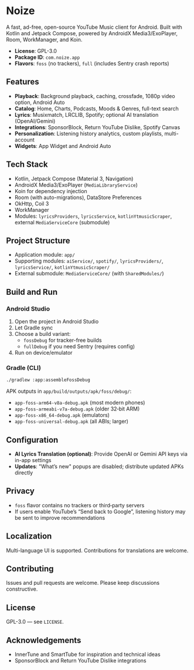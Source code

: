 # Noize

A fast, ad-free, open-source YouTube Music client for Android. Built with Kotlin and Jetpack Compose, powered by AndroidX Media3/ExoPlayer, Room, WorkManager, and Koin.

- **License**: GPL-3.0
- **Package ID**: `com.noize.app`
- **Flavors**: `foss` (no trackers), `full` (includes Sentry crash reports)

## Features
- **Playback**: Background playback, caching, crossfade, 1080p video option, Android Auto
- **Catalog**: Home, Charts, Podcasts, Moods & Genres, full-text search
- **Lyrics**: Musixmatch, LRCLIB, Spotify; optional AI translation (OpenAI/Gemini)
- **Integrations**: SponsorBlock, Return YouTube Dislike, Spotify Canvas
- **Personalization**: Listening history analytics, custom playlists, multi-account
- **Widgets**: App Widget and Android Auto

## Tech Stack
- Kotlin, Jetpack Compose (Material 3, Navigation)
- AndroidX Media3/ExoPlayer (`MediaLibraryService`)
- Koin for dependency injection
- Room (with auto-migrations), DataStore Preferences
- OkHttp, Coil 3
- WorkManager
- Modules: `lyricsProviders`, `lyricsService`, `kotlinYtmusicScraper`, external `MediaServiceCore` (submodule)

## Project Structure
- Application module: `app/`
- Supporting modules: `aiService/`, `spotify/`, `lyricsProviders/`, `lyricsService/`, `kotlinYtmusicScraper/`
- External submodule: `MediaServiceCore/` (with `SharedModules/`)

## Build and Run
### Android Studio
1. Open the project in Android Studio
2. Let Gradle sync
3. Choose a build variant:
   - `fossDebug` for tracker-free builds
   - `fullDebug` if you need Sentry (requires config)
4. Run on device/emulator

### Gradle (CLI)
```bash
./gradlew :app:assembleFossDebug
```
APK outputs in `app/build/outputs/apk/foss/debug/`:
- `app-foss-arm64-v8a-debug.apk` (most modern phones)
- `app-foss-armeabi-v7a-debug.apk` (older 32‑bit ARM)
- `app-foss-x86_64-debug.apk` (emulators)
- `app-foss-universal-debug.apk` (all ABIs; larger)

## Configuration
- **AI Lyrics Translation (optional)**: Provide OpenAI or Gemini API keys via in-app settings
- **Updates**: "What’s new" popups are disabled; distribute updated APKs directly
 
 ## Privacy    
- `foss` flavor contains no trackers or third‑party servers
- If users enable YouTube’s “Send back to Google”, listening history may be sent to improve recommendations

## Localization
Multi-language UI is supported. Contributions for translations are welcome.

## Contributing
Issues and pull requests are welcome. Please keep discussions constructive.

## License
GPL-3.0 — see `LICENSE`.

## Acknowledgements
- InnerTune and SmartTube for inspiration and technical ideas
- SponsorBlock and Return YouTube Dislike integrations
